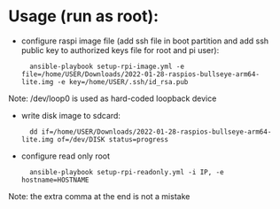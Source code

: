 # Usage (run as root):
* configure raspi image file (add ssh file in boot partition and add ssh public key to authorized keys file for root and pi user):

		ansible-playbook setup-rpi-image.yml -e file=/home/USER/Downloads/2022-01-28-raspios-bullseye-arm64-lite.img -e key=/home/USER/.ssh/id_rsa.pub
Note: /dev/loop0 is used as hard-coded loopback device

* write disk image to sdcard:

		dd if=/home/USER/Downloads/2022-01-28-raspios-bullseye-arm64-lite.img of=/dev/DISK status=progress

* configure read only root

		ansible-playbook setup-rpi-readonly.yml -i IP, -e hostname=HOSTNAME
Note: the extra comma at the end is not a mistake

